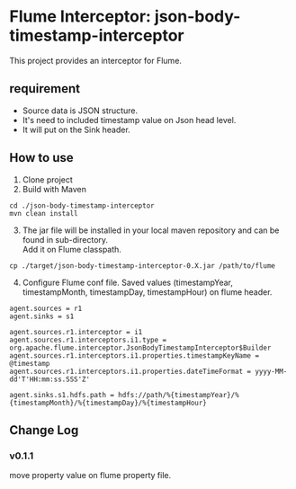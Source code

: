# Flume Interceptor: json-body-timestamp-interceptor

This project provides an interceptor for Flume.

## requirement
  - Source data is JSON structure.
  - It's need to included timestamp value on Json head level.
  - It will put on the Sink header.

## How to use
1. Clone project
2. Build with Maven
```
cd ./json-body-timestamp-interceptor
mvn clean install
```

3. The jar file will be installed in your local maven repository and can be found in sub-directory.  
Add it on Flume classpath.
```
cp ./target/json-body-timestamp-interceptor-0.X.jar /path/to/flume
```

4. Configure Flume conf file.
Saved values (timestampYear, timestampMonth, timestampDay, timestampHour) on flume header.

```properties
agent.sources = r1
agent.sinks = s1

agent.sources.r1.interceptor = i1
agent.sources.r1.interceptors.i1.type = org.apache.flume.interceptor.JsonBodyTimestampInterceptor$Builder
agent.sources.r1.interceptors.i1.properties.timestampKeyName = @timestamp
agent.sources.r1.interceptors.i1.properties.dateTimeFormat = yyyy-MM-dd'T'HH:mm:ss.SSS'Z'

agent.sinks.s1.hdfs.path = hdfs://path/%{timestampYear}/%{timestampMonth}/%{timestampDay}/%{timestampHour}
```

## Change Log
### v0.1.1
move property value on flume property file.
